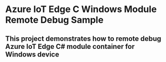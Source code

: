 # Azure IoT Edge C Windows Module Remote Debug Sample
## This project demonstrates how to remote debug Azure IoT Edge C# module container for Windows device